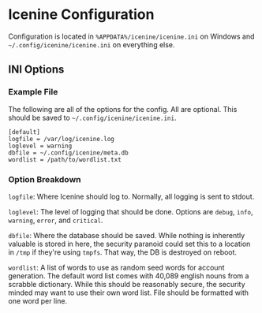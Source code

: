 # Icenine Configuration

Configuration is located in `%APPDATA%/icenine/icenine.ini` on Windows and 
`~/.config/icenine/icenine.ini` on everything else.

## INI Options

### Example File

The following are all of the options for the config.  All are optional.  This 
should be saved to `~/.config/icenine/icenine.ini`.

    [default]
    logfile = /var/log/icenine.log
    loglevel = warning
    dbfile = ~/.config/icenine/meta.db
    wordlist = /path/to/wordlist.txt

### Option Breakdown

`logfile`: Where Icenine should log to.  Normally, all logging is sent to 
stdout.

`loglevel`: The level of logging that should be done.  Options are `debug`, 
`info`, `warning`, `error`, and `critical`.

`dbfile`: Where the database should be saved.  While nothing is inherently 
valuable is stored in here, the security paranoid could set this to a location 
in `/tmp` if they're using `tmpfs`.  That way, the DB is destroyed on reboot.

`wordlist`: A list of words to use as random seed words for account generation.
The default word list comes with 40,089 english nouns from a scrabble dictionary.
While this should be reasonably secure, the security minded may want to use 
their own word list.  File should be formatted with one word per line.